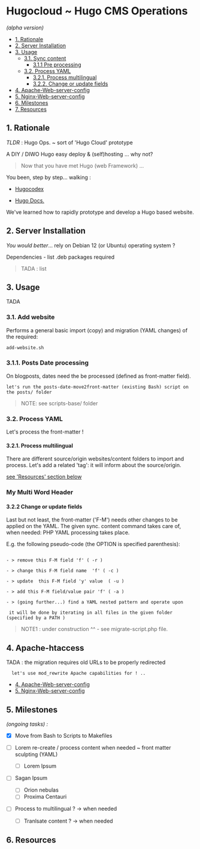 # Hugocloud ~ Hugo CMS Operations
_(alpha version)_

<!-- TOC depthFrom:2 -->
- [1. Rationale](#1-rationale)
- [2. Server Installation](#2-server-installation)
- [3. Usage](#3-usage)
    - [3.1. Sync content](#31-add-website)
	  - [3.1.1 Pre processing](#311-pre-processing)
    - [3.2. Process YAML](#32-process-yaml)
	  - [3.2.1.  Process multilingual](#321-process-multilingual)
	  - [3.2.2.  Change or update fields](#323-change-or-update-fields)
- [4. Apache-Web-server-config](#4-apache-web-server-config)
- [5. Nginx-Web-server-config](#4-nginx-web-server-config)
- [6. Milestones](#5-milestones)
- [7. Resources](#6-resources)


<!-- /TOC -->


## 1. Rationale

*TLDR* : Hugo Ops. ~  sort of 'Hugo Cloud' prototype 

A DIY / DIWO Hugo easy deploy &amp; (self)hosting ... why not? 


> Now that you have met Hugo (web Framework) ...

 You been, step by step... walking :

- [Hugocodex](https://github.com/jhvanderschee/hugocodex)

- [Hugo Docs.](https://gohugo.io/getting-started/)


We've learned how to rapidly prototype and develop a Hugo based website.

      
## 2. Server Installation 

*You would better*...  rely on Debian 12 (or Ubuntu)  operating system ?

Dependencies  - list .deb packages required

> TADA : list 
 
## 3. Usage 

TADA

### 3.1. Add website

Performs a general basic import (copy)  and migration (YAML changes)  of the required:

``` bash
add-website.sh
```

### 3.1.1. Posts Date processing 


On blogposts, dates need the be processed (defined as front-matter field).

``` 
let's run the posts-date-move2front-matter (existing Bash) script on the posts/ folder
```

> NOTE: see scripts-base/ folder


### 3.2. Process YAML
 
 Let's process the front-matter !

#### 3.2.1. Process multilingual 

There are different source/origin websites/content folders to import and process. Let's add a related 'tag': it will inform about the source/origin.

[see  'Resources' section below](#6-resources)


### My Multi Word Header

#### 3.2.2 Change or update fields


Last but not least, the front-matter ('F-M') needs other changes to be applied on the  YAML. The given sync. content command takes care of, when needed: 
PHP YAML processing takes place.

 E.g. the following pseudo-code (the OPTION is specified parenthesis):

```

- > remove this F-M field 'f' ( -r )

- > change this F-M field name  'f' ( -c )

- > update  this F-M field 'y' value  ( -u )

- > add this F-M field/value pair 'f' ( -a )

- > (going further...) find a YAML nested pattern and operate upon

 it will be done by iterating in all files in the given folder (specified by a PATH )

```

> NOTE1 : under construction ^^ - see migrate-script.php file.


## 4. Apache-htaccess

TADA : the migration requires old URLs to be properly redirected

``` apacheconf
  let's use mod_rewrite Apache capabilities for ! ..
```



- [4. Apache-Web-server-config](#4-apache-web-server-config)
- [5. Nginx-Web-server-config](#4-nginx-web-server-config)



## 5. Milestones
_(ongoing tasks) :_

- [x] Move from Bash to Scripts to Makefiles

- [ ] Lorem re-create / process content when needed ~ front matter sculpting (YAML)
  - [ ] Lorem Ipsum 
- [ ] Sagan Ipsum
  - [ ] Orion nebulas
  - [ ] Proxima Centauri

- [ ] Process to multilingual ? -> when needed
  - [ ] Tranlsate content ? -> when needed



## 6. Resources














